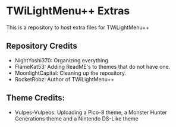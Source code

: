 # TWiLightMenu++ Extras
This is a repository to host extra files for TWiLightMenu++

## Repository Credits
- NightYoshi370: Organizing everything
- FlameKat53: Adding ReadME's to themes that do not have one.
- MoonlightCapital: Cleaning up the repository.
- RocketRobz: Author of TWiLightMenu++

## Theme Credits:
- Vulpes-Vulpeos: Uploading a Pico-8 theme, a Monster Hunter Generations theme and a Nintendo DS-Like theme